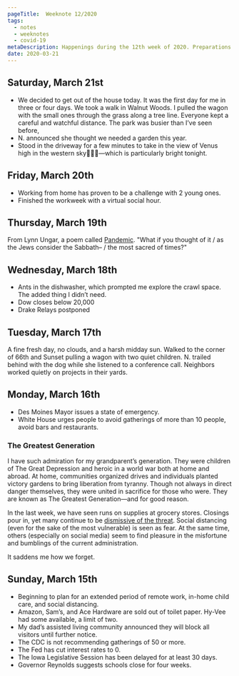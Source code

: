 ```yaml
---
pageTitle:  Weeknote 12/2020
tags: 
  - notes
  - weeknotes
  - covid-19
metaDescription: Happenings during the 12th week of 2020. Preparations for coronavirus, updates, and other thoughts. 
date: 2020-03-21
---
```

## Saturday, March 21st
* We decided to get out of the house today. It was the first day for me in three or four days. We took a walk in Walnut Woods. I pulled the wagon with the small ones through the grass along a tree line. Everyone kept a careful and watchful distance.  The park was busier than I’ve seen before,
* N. announced she thought we needed a garden this year. 
* Stood in the driveway for a few minutes to take in the view of Venus high in the western sky—which is particularly bright tonight.

## Friday, March 20th
* Working from home has proven to be a challenge with 2 young ones. 
* Finished the workweek with a virtual social hour. 

## Thursday, March 19th
From Lynn Ungar, a poem called [Pandemic](http://www.lynnungar.com/poems/pandemic/). "What if you thought of it / as the Jews consider the Sabbath– / the most sacred of times?" 

## Wednesday, March 18th
* Ants in the dishwasher, which prompted me explore the crawl space. The added thing I didn’t need. 
* Dow closes below 20,000
* Drake Relays postponed 

## Tuesday, March 17th
A fine fresh day, no clouds, and a harsh midday sun. Walked to the corner of 66th and Sunset pulling a wagon with two quiet children. N. trailed behind with the dog while she listened to a conference call. Neighbors worked quietly on projects in their yards. 

## Monday, March 16th
* Des Moines Mayor issues a state of emergency. 
* White House urges people to avoid gatherings of more than 10 people, avoid bars and restaurants.

### The Greatest Generation
I have such admiration for my grandparent’s generation. They were children of The Great Depression and heroic in a world war both at home and abroad. At home, communities organized drives and individuals planted victory gardens to bring liberation from tyranny. Though not always in direct danger themselves, they were united in sacrifice for those who were. They are known as The Greatest Generation—and for good reason. 

In the last week, we have seen runs on supplies at grocery stores. Closings pour in, yet many continue to be [dismissive of the threat](https://www.youtube.com/watch?v=ifKbwDf51bA). Social distancing (even for the sake of the most vulnerable) is seen as fear. At the same time, others (especially on social media) seem to find pleasure in the misfortune and bumblings of the current administration. 

It saddens me how we forget. 

## Sunday, March 15th
* Beginning to plan for an extended period of remote work, in-home child care, and social distancing. 
* Amazon, Sam’s, and Ace Hardware are sold out of toilet paper. Hy-Vee had some available, a limit of two.
* My dad’s assisted living community announced they will block all visitors until further notice. 
* The CDC is not recommending gatherings of 50 or more.  
* The Fed has cut interest rates to 0. 
* The Iowa Legislative Session has been delayed for at least 30 days. 
* Governor Reynolds suggests schools close for four weeks.